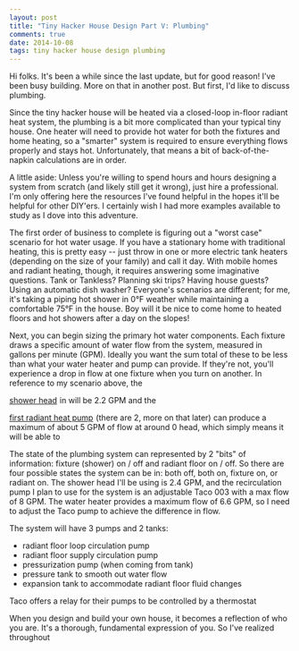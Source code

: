```yaml
---
layout: post
title: "Tiny Hacker House Design Part V: Plumbing"
comments: true
date: 2014-10-08
tags: tiny hacker house design plumbing
---
```


Hi folks. It's been a while since the last update, but for good reason! I've been
busy building. More on that in another post. But first, I'd like to discuss
plumbing.

Since the tiny hacker house will be heated via a closed-loop in-floor radiant
heat system, the plumbing is a bit more complicated than your typical tiny
house. One heater will need to provide hot water for
both the fixtures and home heating, so a "smarter" system is required to ensure
everything flows properly and stays hot. Unfortunately, that means a bit
of back-of-the-napkin calculations are in order.

A little aside: Unless you're willing to spend hours and hours designing a
system from scratch (and likely still get it wrong), just hire a professional.
I'm only offering here the resources I've found helpful in the hopes it'll be
helpful for other DIY'ers. I certainly wish I had more examples available to
study as I dove into this adventure.

The first order of business to complete is figuring out a "worst case" scenario
for hot water usage. If you have a stationary home with traditional heating,
this is pretty easy -- just throw in one or more electric tank heaters
(depending on the size of your family) and call it day. With mobile homes and
radiant heating, though, it requires answering some imaginative questions. Tank
or Tankless? Planning ski trips? Having house guests? Using an automatic
dish washer? Everyone's scenarios are different; for me, it's taking a piping hot shower in 0&deg;F weather while
maintaining a comfortable 75&deg;F in the house. Boy will it be nice to come
home to heated floors and hot showers after a day on the slopes!

Next, you can begin sizing the primary hot water
components. Each fixture draws a specific amount of water flow from the system,
measured in gallons per minute (GPM). Ideally you want the sum total of these
to be less than what your water heater and pump can provide. If they're not,
you'll experience a drop in flow at one fixture when you turn on another. In reference to my scenario above, the
<!-- shower head -->
<a href="http://www.amazon.com/gp/product/B00A0X7YMY/ref=as_li_tl?ie=UTF8&camp=1789&creative=390957&creativeASIN=B00A0X7YMY&linkCode=as2&tag=modebedo-20&linkId=FBQVIOLKS7CQCG56">shower head</a><img src="http://ir-na.amazon-adsystem.com/e/ir?t=modebedo-20&l=as2&o=1&a=B00A0X7YMY" width="1" height="1" border="0" alt="" style="border:none !important; margin:0px !important;" />
in will be 2.2 GPM and the
<!-- first radiant heat pump -->
<a href="http://www.amazon.com/gp/product/B006XXMVWS/ref=as_li_tl?ie=UTF8&camp=1789&creative=390957&creativeASIN=B006XXMVWS&linkCode=as2&tag=modebedo-20&linkId=QAVNKXHTXLOV7GS5">first radiant heat pump</a><img src="http://ir-na.amazon-adsystem.com/e/ir?t=modebedo-20&l=as2&o=1&a=B006XXMVWS" width="1" height="1" border="0" alt="" style="border:none !important; margin:0px !important;" />
(there are 2, more on that later) can produce a maximum of about 5 GPM of flow
at around 0 head, which simply means it will be able to 

The state of the
plumbing system can represented by 2 "bits" of information: fixture (shower) on
/ off and radiant floor on / off. So there are four possible states the system
can be in: both off, both on, fixture on, or radiant on. The shower head I'll
be using is 2.4 GPM, and the recirculation pump I plan to use for the system is
an adjustable Taco 003 with a max flow of 8 GPM. The water heater provides a
maximum flow of 6.6 GPM, so I need to adjust the Taco pump to achieve the
difference in flow.

The system will have 3 pumps and 2 tanks:

- radiant floor loop circulation pump
- radiant floor supply circulation pump
- pressurization pump (when coming from tank)
- pressure tank to smooth out water flow
- expansion tank to accommodate radiant floor fluid changes

Taco offers a relay for their pumps to be controlled by a thermostat


When you design and build your own house, it becomes a reflection of who you
are. It's a thorough, fundamental expression of you. So I've realized
throughout 
